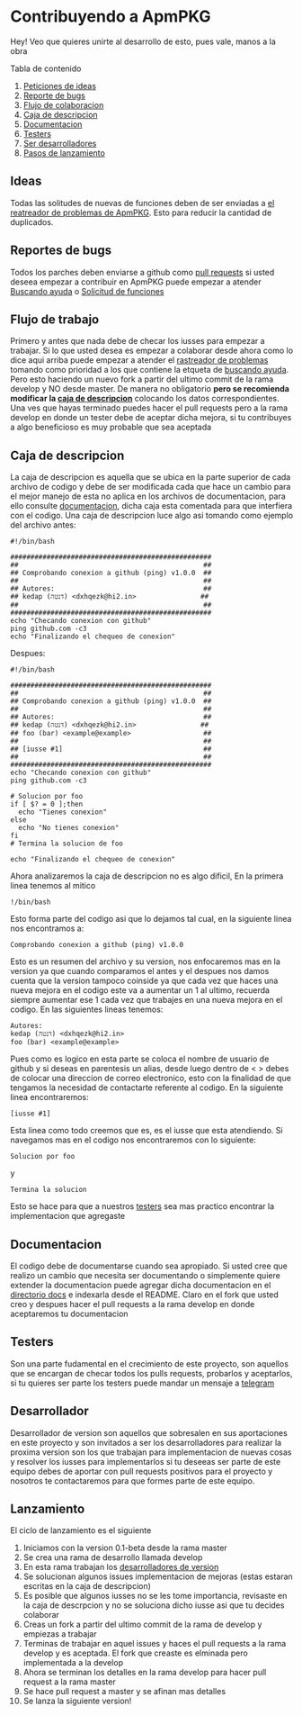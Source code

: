 # Contribuyendo a ApmPKG
Hey! Veo que quieres unirte al desarrollo de esto, pues vale, manos a la obra

Tabla de contenido
1. [Peticiones de ideas](#ideas)
2. [Reporte de bugs](#reportes-de-bugs)
3. [Flujo de colaboracion](#flujo-de-trabajo)
4. [Caja de descripcion](#caja-de-descripcion)
5. [Documentacion](#documentacion)
6. [Testers](#testers)
7. [Ser desarrolladores](#desarrollador)
8. [Pasos de lanzamiento](#lanzamiento)

## Ideas
Todas las solitudes de nuevas de funciones deben de ser enviadas a [el reatreador de problemas de ApmPKG](https://github.com/Kedap/apmpkg/issues). Esto para reducir la cantidad de duplicados.

## Reportes de bugs

Todos los parches deben enviarse a github como [pull requests](https://github.com/Kedap/apmpkg/pulls) si usted deseea empezar a contribuir en ApmPKG puede empezar a atender [Buscando ayuda](https://github.com/Kedap/apmpkg/labels/buscando%20ayuda) o [Solicitud de funciones](https://github.com/Kedap/apmpkg/labels/mejora)

## Flujo de trabajo

Primero y antes que nada debe de checar los iusses para empezar a trabajar. Si lo que usted desea es empezar a colaborar desde ahora como lo dice aqui arriba puede empezar a atender el [rastreador de problemas](https://github.com/Kedap/apmpkg/issues) tomando como prioridad a los que contiene la etqueta de [buscando ayuda](https://github.com/Kedap/apmpkg/labels/buscando%20ayuda). Pero esto haciendo un nuevo fork a partir del ultimo commit de la rama develop y NO desde master. De manera no obligatorio **pero se recomienda modificar la [caja de descripcion](#caja-de-descripcion)** colocando los datos correspondientes. Una ves que hayas terminado puedes hacer el pull requests pero a la rama develop en donde un tester debe de aceptar dicha mejora, si tu contribuyes a algo beneficioso es muy probable que sea aceptada

## Caja de descripcion

La caja de descripcion es aquella que se ubica en la parte superior de cada archivo de codigo y debe de ser modificada cada que hace un cambio para el mejor manejo de esta no aplica en los archivos de documentacion, para ello consulte [documentacion](#documentacion), dicha caja esta comentada para que interfiera con el codigo. Una caja de descripcion luce algo asi tomando como ejemplo del archivo antes:
```
#!/bin/bash

##################################################
##                                              ##
## Comprobando conexion a github (ping) v1.0.0  ##
##                                              ##
## Autores:                                     ##
## kedap (דנטה) <dxhqezk@hi2.in>                ##
##                                              ##
##################################################
echo "Checando conexion con github"
ping github.com -c3
echo "Finalizando el chequeo de conexion"
```
Despues:
```
#!/bin/bash

##################################################
##                                              ##
## Comprobando conexion a github (ping) v1.0.0  ##
##                                              ##
## Autores:                                     ##
## kedap (דנטה) <dxhqezk@hi2.in>                ##
## foo (bar) <example@example>                  ##
##                                              ##
## [iusse #1]                                   ##
##                                              ##
##################################################
echo "Checando conexion con github"
ping github.com -c3

# Solucion por foo
if [ $? = 0 ];then
  echo "Tienes conexion"
else
  echo "No tienes conexion"
fi
# Termina la solucion de foo

echo "Finalizando el chequeo de conexion"
```
Ahora analizaremos la caja de descripcion no es algo dificil, En la primera linea tenemos al mitico

`!/bin/bash`

Esto forma parte del codigo asi que lo dejamos tal cual, en la siguiente linea nos encontramos a:

`Comprobando conexion a github (ping) v1.0.0`

Esto es un resumen del archivo y su version, nos enfocaremos mas en la version ya que cuando comparamos el antes y el despues nos damos cuenta que la version tampoco coinside ya que cada vez que haces una nueva mejora en el codigo este va a aumentar un 1 al ultimo, recuerda siempre aumentar ese 1 cada vez que trabajes en una nueva mejora en el codigo. En las siguientes lineas tenemos:

```
Autores:
kedap (דנטה) <dxhqezk@hi2.in>
foo (bar) <example@example>
```

Pues como es logico en esta parte se coloca el nombre de usuario de github y si deseas en parentesis un alias, desde luego dentro de < > debes de colocar una direccion de correo electronico, esto con la finalidad de que tengamos la necesidad de contactarte referente al codigo. En la siguiente linea encontraremos:

`[iusse #1]`

Esta linea como todo creemos que es, es el iusse que esta atendiendo. Si navegamos mas en el codigo nos encontraremos con lo siguiente:

`Solucion por foo`

y

`Termina la solucion`

Esto se hace para que a nuestros [testers](#testers) sea mas practico encontrar la implementacion que agregaste

## Documentacion
El codigo debe de documentarse cuando sea apropiado. Si usted cree que realizo un cambio que necesita ser documentando o simplemente quiere extender la documentacion puede agregar dicha documentacion en el [directorio docs](doc/) e indexarla desde el README. Claro en el fork que usted creo y despues hacer el pull requests a la rama develop en donde aceptaremos tu documentacion

## Testers

Son una parte fudamental en el crecimiento de este proyecto, son aquellos que se encargan de checar todos los pulls requests, probarlos y aceptarlos, si tu quieres ser parte los testers puede mandar un mensaje a [telegram](https://t.me/Kedap_Develop)

## Desarrollador

Desarrollador de version son aquellos que sobresalen en sus aportaciones en este proyecto y son invitados a ser los desarrolladores para realizar la proxima version son los que trabajan para implementacion de nuevas cosas y resolver los iusses para implementarlos si tu deseeas ser parte de este equipo debes de aportar con pull requests positivos para el proyecto y nosotros te contactaremos para que formes parte de este equipo.

## Lanzamiento

El ciclo de lanzamiento es el siguiente 
1. Iniciamos con la version 0.1-beta desde la rama master 
2. Se crea una rama de desarrollo llamada develop
3. En esta rama trabajan los [desarrolladores de version](#desarrollador) 
4. Se solucionan algunos issues implementacion de mejoras (estas estaran escritas en la caja de descripcion) 
5. Es posible que algunos iusses no se les tome importancia, revisaste en la caja de descrpcion y no se soluciona dicho iusse asi que tu decides colaborar 
6. Creas un fork a partir del ultimo commit de la rama de develop y empiezas a trabajar 
7. Terminas de trabajar en aquel issues y haces el pull requests a la rama develop y es aceptada. El fork que creaste es elminada pero implementada a la develop 
8. Ahora se terminan los detalles en la rama develop para hacer pull request a la rama master 
9. Se hace pull request a master y se afinan mas detalles
10. Se lanza la siguiente version!

